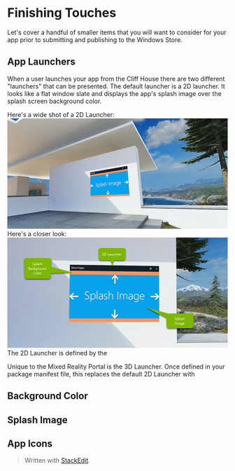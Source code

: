 # Finishing Touches
Let's cover a handful of smaller items that you will want to consider for your app prior to submitting and publishing to the Windows Store. 

## App Launchers
When a user launches your app from the Cliff House there are two different "launchers" that can be presented. The default launcher is a 2D launcher. It looks like a flat window slate and displays the app's splash image over the splash screen background color.

Here's a wide shot of a 2D Launcher:
![2D Launcher](https://raw.githubusercontent.com/ericahlstrom/Doc-Temp/master/images/4-2DLauncher.jpg)
Here's a closer look:
![enter image description here](https://raw.githubusercontent.com/ericahlstrom/Doc-Temp/master/images/4-2DLauncher2.jpg)
The 2D Launcher is defined by the 

Unique to the Mixed Reality Portal is the 3D Launcher. Once defined in your package manifest file, this replaces the default 2D Launcher with 

## Background Color

## Splash Image




## App Icons 


> Written with [StackEdit](https://stackedit.io/).
<!--stackedit_data:
eyJoaXN0b3J5IjpbLTE2MDEwMDMzMjhdfQ==
-->